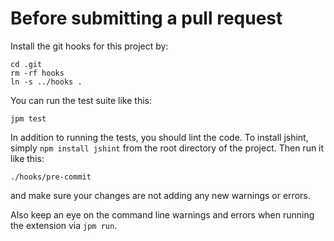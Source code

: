 # Before submitting a pull request

Install the git hooks for this project by:

    cd .git
    rm -rf hooks
    ln -s ../hooks .

You can run the test suite like this:

    jpm test

In addition to running the tests, you should lint the code. To install jshint, simply `npm install jshint` from the root directory of the project. Then run it like this:

    ./hooks/pre-commit

and make sure your changes are not adding any new warnings or errors.

Also keep an eye on the command line warnings and errors when running the extension via `jpm run`.
